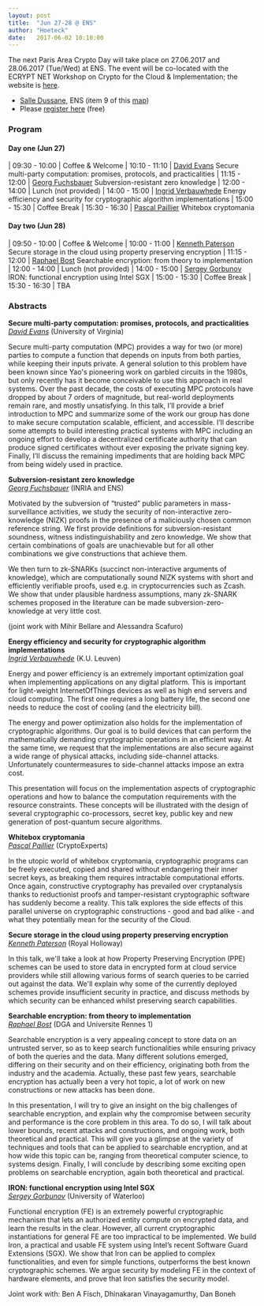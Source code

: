 ```yaml
---
layout: post
title:  "Jun 27-28 @ ENS"
author: "Hoeteck"
date:   2017-06-02 10:10:00
---
```


The next Paris Area Crypto Day will take place on 27.06.2017 and 28.06.2017 (Tue/Wed) at ENS. The event will be co-located with the ECRYPT NET Workshop on Crypto for the Cloud & Implementation; the website is [here](https://crypto-events.di.ens.fr/ecryptnet/).

* [Salle Dussane](http://www.di.ens.fr/CryptoAccess.html.en), ENS (item 9 of this [map](https://crypto-events.di.ens.fr/ecryptnet/docs/Plan_45ULM_RDC.pdf))
* Please [register here](https://docs.google.com/forms/d/e/1FAIpQLSeGa89lxTKtPi7BReaWC4x9Gl_p9HkqQESZKJVim0JRi2zlmg/viewform?entry.2092238618&entry.1135279802&entry.479301265&entry.1753222212=First+day+(June+27)&entry.1753222212=Second+day+(June+28)) (free)

### Program

#### Day one (Jun 27)

| 09:30&nbsp;-&nbsp;10:00 | Coffee & Welcome
| 10:10 - 11:10 | [David Evans](#DavEva) Secure multi-party computation: promises, protocols, and practicalities 
| 11:15 - 12:00 | [Georg Fuchsbauer](#GeoFuc) Subversion-resistant zero knowledge
| 12:00 - 14:00 | Lunch (not provided)
| 14:00 - 15:00 | [Ingrid Verbauwhede](#IngVer) Energy efficiency and security for cryptographic algorithm implementations
| 15:00 - 15:30 | Coffee Break
| 15:30 - 16:30 | [Pascal Paillier](#PasPai) Whitebox cryptomania

#### Day two (Jun 28)

| 09:50&nbsp;-&nbsp;10:00 | Coffee & Welcome
| 10:00 - 11:00 | [Kenneth Paterson](#KenPat) Secure storage in the cloud using property preserving encryption
| 11:15 - 12:00 | [Raphael Bost](#RapBos) Searchable encryption: from theory to implementation
| 12:00 - 14:00 | Lunch (not provided)
| 14:00 - 15:00 | [Sergey Gorbunov](#SerGor) IRON: functional encryption using Intel SGX
| 15:00 - 15:30 | Coffee Break
| 15:30 - 16:30 | TBA

### Abstracts

**<a name="DavEva"></a>Secure multi-party computation: promises, protocols, and practicalities**<br>
*[David Evans](http://www.cs.virginia.edu/~evans/)* (University of Virginia)

Secure multi-party computation (MPC) provides a way for two (or more) parties to compute a function that depends on inputs from both parties, while keeping their inputs private. A general solution to this problem have been known since Yao's pioneering work on garbled circuits in the 1980s, but only recently has it become conceivable to use this approach in real systems. Over the past decade, the costs of executing MPC protocols have dropped by about 7 orders of magnitude, but real-world deployments remain rare, and mostly unsatisfying. In this talk, I’ll provide a brief introduction to MPC and summarize some of the work our group has done to make secure computation scalable, efficient, and accessible. I’ll describe some attempts to build interesting practical systems with MPC including an ongoing effort to develop a decentralized certificate authority that can produce signed certificates without ever exposing the private signing key. Finally, I’ll discuss the remaining impediments that are holding back MPC from being widely used in practice.

**<a name="GeoFuc"></a>Subversion-resistant zero knowledge**<br>
*[Georg Fuchsbauer](http://www.di.ens.fr/~fuchsbau/)* (INRIA and ENS)

Motivated by the subversion of “trusted” public parameters in mass-surveillance activities, we study the security of non-interactive zero-knowledge (NIZK) proofs in the presence of a maliciously chosen common reference string. We first provide definitions for subversion-resistant soundness, witness indistinguishability and zero knowledge. We show that certain combinations of goals are unachievable but for all other combinations we give constructions that achieve them.

We then turn to zk-SNARKs (succinct non-interactive arguments of knowledge), which are computationally sound NIZK systems with short and efficiently verifiable proofs, used e.g. in cryptocurrencies such as Zcash. We show that under plausible hardness assumptions, many zk-SNARK schemes proposed in the literature can be made subversion-zero-knowledge at very little cost.

(joint work with Mihir Bellare and Alessandra Scafuro)

**<a name="IngVer"></a>Energy efficiency and security for cryptographic algorithm implementations**<br>
*[Ingrid Verbauwhede](http://homes.esat.kuleuven.be/~iverbauw/)* (K.U. Leuven)

Energy and power efficiency is an extremely important optimization goal when implementing applications on any digital platform. This is important for light-weight InternetOfThings devices as well as high end servers and cloud computing. The first one requires a long battery life, the second one needs to reduce the cost of cooling (and the electricity bill).

The energy and power optimization also holds for the implementation of cryptographic algorithms. Our goal is to build devices that can perform the mathematically demanding cryptographic operations in an efficient way. At the same time, we request that the implementations are also secure against a wide range of physical attacks, including side-channel attacks. Unfortunately countermeasures to side-channel attacks impose an extra cost.

This presentation will focus on the implementation aspects of cryptographic operations and how to balance the computation requirements with the resource constraints. These concepts will be illustrated with the design of several cryptographic co-processors, secret key, public key and new generation of post-quantum secure algorithms.

**<a name="PasPai"></a>Whitebox cryptomania**<br>
*[Pascal Paillier](https://www.cryptoexperts.com/)* (CryptoExperts)

In the utopic world of whitebox cryptomania, cryptographic programs can be freely executed, copied and shared without endangering their inner secret keys, as breaking them requires intractable computational efforts. Once again, constructive cryptography has prevailed over cryptanalysis thanks to reductionist proofs and tamper-resistant cryptographic software has suddenly become a reality. This talk explores the side effects of this parallel universe on cryptographic constructions - good and bad alike - and what they potentially mean for the security of the Cloud.

**<a name="KenPat"></a>Secure storage in the cloud using property preserving encryption**<br>
*[Kenneth Paterson](http://www.isg.rhul.ac.uk/~kp/)* (Royal Holloway)

In this talk, we'll take a look at how Property Preserving Encryption (PPE) schemes can be used to store data in encrypted form at cloud service providers while still allowing various forms of search queries to be carried out against the data. We'll explain why some of the currently deployed schemes provide insufficient security in practice, and discuss methods by which security can be enhanced whilst preserving search capabilities.

**<a name="RapBos"></a>Searchable encryption: from theory to implementation**<br>
*[Raphael Bost](https://raphael.bost.fyi/)* (DGA and Universite Rennes 1)

Searchable encryption is a very appealing concept to store data on an untrusted server, so as to keep search functionalities while ensuring privacy of both the queries and the data.
Many different solutions emerged, differing on their security and on their efficiency, originating both from the industry and the academia. Actually, these past few years, searchable encryption has actually been a very hot topic, a lot of work on new constructions or new attacks has been done.

In this presentation, I will try to give an insight on the big challenges of searchable encryption, and explain why the compromise between security and performance is the core problem in this area.
To do so, I will talk about lower bounds, recent attacks and constructions, and ongoing work, both theoretical and practical. This will give you a glimpse at the variety of techniques and tools that can be applied to searchable encryption, and at how wide this topic can be, ranging from theoretical computer science, to systems design.
Finally, I will conclude by describing some exciting open problems on searchable encryption, again both theoretical and practical.

**<a name="SerGor"></a>IRON: functional encryption using Intel SGX**<br>
*[Sergey Gorbunov](https://cs.uwaterloo.ca/~sgorbuno/)* (University of Waterloo)

Functional encryption (FE) is an extremely powerful cryptographic mechanism that lets an authorized entity compute on encrypted data, and learn the results in the clear. However, all current cryptographic instantiations for general FE are too impractical to be implemented. We build Iron, a practical and usable FE system using Intel’s recent Software Guard Extensions (SGX). We show that Iron can be applied to complex functionalities, and even for simple functions, outperforms the best known cryptographic schemes. We argue security by modeling FE in the context of hardware elements, and prove that Iron satisfies the security model.

Joint work with: Ben A Fisch, Dhinakaran Vinayagamurthy, Dan Boneh
